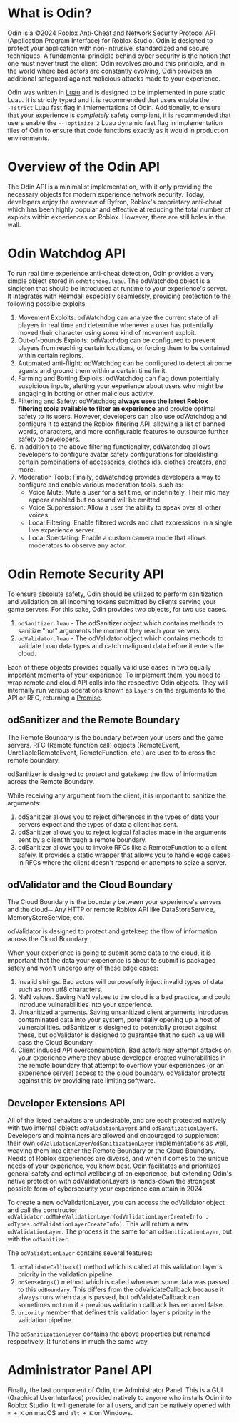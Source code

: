 # What is Odin?
Odin is a ©2024 Roblox Anti-Cheat and Network Security Protocol API (Application Program Interface) for Roblox Studio. Odin is designed to protect your application with non-intrusive, standardized and secure techniques. A fundamental principle behind cyber security is the notion that one must never trust the client. Odin revolves around this principle, and in the world where bad actors are constantly evolving, Odin provides an additional safeguard against malicious attacks made to your experience.

Odin was written in [Luau](https://github.com/luau-lang/luau) and is designed to be implemented in pure static Luau. It is strictly typed and it is recommended that users enable the `--!strict` Luau fast flag in imlementations of Odin. Additionally, to ensure that your experience is *completely* safety compliant, it is recommended that users enable the `--!optimize 2` Luau dynamic fast flag in implementation files of Odin to ensure that code functions exactly as it would in production environments.

# Overview of the Odin API
The Odin API is a minimalist implementation, with it only providing the necessary objects for modern experience network security. Today, developers enjoy the overview of Byfron, Roblox's proprietary anti-cheat which has been highly popular and effective at reducing the total number of exploits within experiences on Roblox. However, there are still holes in the wall.

# Odin Watchdog API
To run real time experience anti-cheat detection, Odin provides a very simple object stored in `odWatchdog.luau`. The odWatchdog object is a singleton that should be introduced at runtime to your experience's server. It integrates with [Heimdall](https://github.com/include-marcy/Heimdall) especially seamlessly, providing protection to the following possible exploits:
1. Movement Exploits: odWatchdog can analyze the current state of all players in real time and determine whenever a user has potentially moved their character using some kind of movement exploit.
2. Out-of-bounds Exploits: odWatchdog can be configured to prevent players from reaching certain locations, or forcing them to be contained within certain regions.
3. Automated anti-flight: odWatchdog can be configured to detect airborne agents and ground them within a certain time limit.
4. Farming and Botting Exploits: odWatchdog can flag down potentially suspicious inputs, alerting your experience about users who might be engaging in botting or other malicious activity.
5. Filtering and Safety: odWatchdog **always uses the latest Roblox filtering tools available to filter an experience** and provide optimal safety to its users. However, developers can also use odWatchdog and configure it to extend the Roblox filtering API, allowing a list of banned words, characters, and more configurable features to outsource further safety to developers.
6. In addition to the above filtering functionality, odWatchdog allows developers to configure avatar safety configurations for blacklisting certain combinations of accessories, clothes ids, clothes creators, and more.
7. Moderation Tools: Finally, odWatchdog provides developers a way to configure and enable various moderation tools, such as:
    - Voice Mute: Mute a user for a set time, or indefinitely. Their mic may appear enabled but no sound will be emitted.
    - Voice Suppression: Allow a user the ability to speak over all other voices.
    - Local Filtering: Enable filtered words and chat expressions in a single live experience server.
    - Local Spectating: Enable a custom camera mode that allows moderators to observe any actor.

# Odin Remote Security API
To ensure absolute safety, Odin should be utilized to perform sanitization and validation on all incoming tokens submitted by clients serving your game servers. For this sake, Odin provides two objects, for two use cases.
1. `odSanitizer.luau` - The odSanitizer object which contains methods to sanitize "hot" arguments the moment they reach your servers.
2. `odValidator.luau` - The odValidator object which contains methods to validate Luau data types and catch malignant data before it enters the cloud.

Each of these objects provides equally valid use cases in two equally important moments of your experience.
To implement them, you need to wrap remote and cloud API calls into the respective Odin objects. They will internally run various operations known as `Layers` on the arguments to the API or RFC, returning a [Promise](https://github.com/evaera/roblox-lua-promise).

## odSanitizer and the Remote Boundary
The Remote Boundary is the boundary between your users and the game servers. RFC (Remote function call) objects (RemoteEvent, UnreliableRemoteEvent, RemoteFunction, etc.) are used to to cross the remote boundary.

odSanitizer is designed to protect and gatekeep the flow of information across the Remote Boundary.

While receiving any argument from the client, it is important to sanitize the arguments:
1. odSanitizer allows you to reject differences in the types of data your servers expect and the types of data a client has sent.
2. odSanitizer allows you to reject logical fallacies made in the arguments sent by a client through a remote boundary.
3. odSanitizer allows you to invoke RFCs like a RemoteFunction to a client safely. It provides a static wrapper that allows you to handle edge cases in RFCs where the client doesn't respond or attempts to seize a server.

## odValidator and the Cloud Boundary
The Cloud Boundary is the boundary between your experience's servers and the cloud⏤ Any HTTP or remote Roblox API like DataStoreService, MemoryStoreService, etc.

odValidator is designed to protect and gatekeep the flow of information across the Cloud Boundary.

When your experience is going to submit some data to the cloud, it is important that the data your experience is about to submit is packaged safely and won't undergo any of these edge cases:
1. Invalid strings. Bad actors will purposefully inject invalid types of data such as non utf8 characters.
2. NaN values. Saving NaN values to the cloud is a bad practice, and could introduce vulnerabilities into your experience.
3. Unsanitized arguments. Saving unsanitized client arguments introduces contaminated data into your system, potentially opening up a host of vulnerabilities. odSanitizer is designed to potentially protect against these, but odValidator is designed to guarantee that no such value will pass the Cloud Boundary.
4. Client induced API overconsumption. Bad actors may attempt attacks on your experience where they abuse developer-created vulnerabilities in the remote boundary that attempt to overflow your experiences (or an experience server) access to the cloud boundary. odValidator protects against this by providing rate limiting software.

## Developer Extensions API
All of the listed behaviors are undesirable, and are each protected natively with two internal object: `odValidationLayer`s and `odSanitizationLayer`s. Developers and maintainers are allowed and encouraged to supplement their own `odValidationLayer`/`odSanitizationLayer` implementations as well, weaving them into either the Remote Boundary or the Cloud Boundary.
Needs of Roblox experiences are diverse, and when it comes to the unique needs of your experience, you know best. Odin facilitates and prioritizes general safety and optimal wellbeing of an experience, but extending Odin's native protection with odValidationLayers is hands-down the strongest possible form of cybersecurity your experience can attain in 2024.

To create a new odValidationLayer, you can access the odValidator object and call the constructor `odValidator:odMakeValidationLayer(odValidationLayerCreateInfo : odTypes.odValidationLayerCreateInfo)`. This will return a new `odValidationLayer`.
The process is the same for an `odSanitizationLayer`, but with the `odSanitizer`.

The `odValidationLayer` contains several features:
1. `odValidateCallback()` method which is called at this validation layer's priority in the validation pipeline.
2. `odSenseArgs()` method which is called whenever some data was passed to this `odBoundary`. This differs from the odValidateCallback because it always runs when data is passed, but odValidateCallback can sometimes not run if a previous validation callback has returned false.
3. `priority` member that defines this validation layer's priority in the validation pipeline.

The `odSanitizationLayer` contains the above properties but renamed respectively. It functions in much the same way.

# Administrator Panel API
Finally, the last component of Odin, the Administrator Panel. This is a GUI (Graphical User Interface) provided natively to anyone who installs Odin into Roblox Studio. It will generate for all users, and can be natively opened with `⌘ + K` on macOS and `alt + K` on Windows.